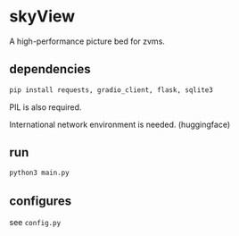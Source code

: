 # skyView
A high-performance picture bed for zvms.

## dependencies

```bash
pip install requests, gradio_client, flask, sqlite3
```

PIL is also required.

International network environment is needed. (huggingface)

## run
    
```bash
python3 main.py
```

## configures

see `config.py`